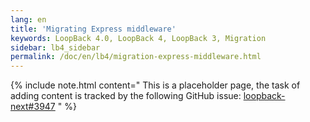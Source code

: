 ```yaml
---
lang: en
title: 'Migrating Express middleware'
keywords: LoopBack 4.0, LoopBack 4, LoopBack 3, Migration
sidebar: lb4_sidebar
permalink: /doc/en/lb4/migration-express-middleware.html
---
```


{% include note.html content="
This is a placeholder page, the task of adding content is tracked by the
following GitHub issue:
[loopback-next#3947](https://github.com/strongloop/loopback-next/issues/3947)
" %}

